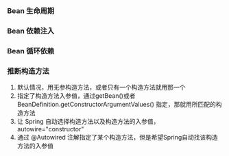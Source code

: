 ### Bean 生命周期

### Bean 依赖注入

### Bean 循环依赖

### 推断构造方法

1. 默认情况，用无参构造方法，或者只有一个构造方法就用那一个
2. 指定了构造方法入参值，通过getBean()或者 BeanDefinition.getConstructorArgumentValues() 指定，那就用所匹配的构造方法
3. 让 Spring 自动选择构造方法以及构造方法的入参值，autowire="constructor"
4. 通过 @Autowired 注解指定了某个构造方法，但是希望Spring自动找该构造方法的入参值
